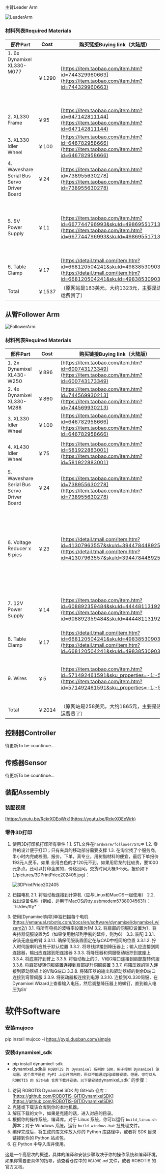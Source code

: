 主臂Leader Arm

![LeaderArm](./pictures/LeaderArm.png)

### 材料列表Required Materials


| 部件Part                                                        | Cost   | 购买链接Buying link（大陆版）                                                                                                                  | 规格说明Specs                                                                                            |
| --------------------------------------------------------------- | ------ | ---------------------------------------------------------------------------------------------------------------------------------------------- | -------------------------------------------------------------------------------------------------------- |
| 1. 6x Dynamixel XL330-M077<br /><br /><br /><br /><br /><br /> | ￥1290 | [https://item.taobao.com/item.htm?id=744329960663](https://item.taobao.com/item.htm?id=744329960663)                                           | ROBOTIS XL330-M077-T 单价人民215元，需要6套                                                             |
| 2. XL330 Frame                                                  | ￥95   | [https://item.taobao.com/item.htm?id=647142811144](https://item.taobao.com/item.htm?id=647142811144)                                           | ROBOTIS FPX330-S101 4pcs-set                                                                            |
| 3. XL330 Idler Wheel                                            | ￥100  | [https://item.taobao.com/item.htm?id=646782958666](https://item.taobao.com/item.htm?id=646782958666)                                           | ROBOTISFPX330-h101 4pcs-set                                                                              |
| 4. Waveshare Serial Bus Servo Driver Board                      | ￥24   | [https://item.taobao.com/item.htm?id=738955630278](https://item.taobao.com/item.htm?id=738955630278)                                           |                                                                                                          |
| 5. 5V Power Supply                                              | ￥11   | [https://item.taobao.com/item.htm?id=667744796993&skuId=4986955171356](https://item.taobao.com/item.htm?id=667744796993&skuId=4986955171356)   | 5V 2A 电源 10W 100-240V 交流/直流适配器,5V 2Amp 1500mA 1000mA 电源转换器,带 5.5mm x 2.5mm/2.1mm 直流插头 |
| 6. Table Clamp                                                  | ￥17   | [https://detail.tmall.com/item.htm?id=668120504241&skuId=4983853090357](https://detail.tmall.com/item.htm?id=668120504241&skuId=4983853090357) | C 形夹,3 英寸(约 7.6 厘米)，1200磅力                                                                     |
| Total                                                           | ￥1537 | （原网站是183美元，大约1323元，主要是进口运费贵了）                                                                                            |                                                                                                          |

## 从臂Follower Arm

![FollowerArm](./pictures/FollowerArm.png)

### 材料列表Required Materials


| 部件Part                                   | Cost   | 购买链接Buying link（大陆版）                                                                                                                  | 规格说明Specs                                                                                                                                                       |
| ------------------------------------------ | ------ | ---------------------------------------------------------------------------------------------------------------------------------------------- | ------------------------------------------------------------------------------------------------------------------------------------------------------------------- |
| 1. 2x Dynamixel XL430-W250                | ￥896  | [https://item.taobao.com/item.htm?id=600743173349](https://item.taobao.com/item.htm?id=600743173349)                                           | ROBOTIS XL430-W250-T 单价人民448元，需要2套                                                                                                                         |
| 2. 4x Dynamixel XL330-M288                 | ￥860  | [https://item.taobao.com/item.htm?id=744569930213](https://item.taobao.com/item.htm?id=744569930213)                                           | ROBOTIS XL330-M288-T 单价人民215元，需要4套                                                                                                                        |
| 3. XL330 Idler Wheel                       | ￥100  | [https://item.taobao.com/item.htm?id=646782958666](https://item.taobao.com/item.htm?id=646782958666)                                           | ROBOTISFPX330-h101 4pcs-set                                                                                                                                         |
| 4. XL430 Idler Wheel                       | ￥75   | [https://item.taobao.com/item.htm?id=581922883001](https://item.taobao.com/item.htm?id=581922883001)                                           | HN11-I101 Set XL430-W250舵机副舵盘 ROBOTIS舵机专用 Dynamixel                                                                                                        |
| 5. Waveshare Serial Bus Servo Driver Board | ￥24   | [https://item.taobao.com/item.htm?id=738955630278](https://item.taobao.com/item.htm?id=738955630278)                                           |                                                                                                                                                                     |
| 6. Voltage Reducer x 6 pics                | ￥23   | [https://detail.tmall.com/item.htm?id=41307963557&skuId=3944784489256](https://detail.tmall.com/item.htm?id=41307963557&skuId=3944784489256)   | Queta 6 件 LM2596s 直流转直流降压器，单价3.79元人民币。输入:直流 3.2V 至 40V(输入电压必须比输出电压高1.5V)，输出:直流 1.25V 至 35V 连续可调电压,最大输出电流为 3A。 |
| 7. 12V Power Supply                       | ￥14   | [https://item.taobao.com/item.htm?id=608892359484&skuId=4444811319283](https://item.taobao.com/item.htm?id=608892359484&skuId=4444811319283)   | 12V 5A 电源适配器，输入:AC 100-240V，5.5mm x 2.5mm 和 2.1mm 输出插孔                                                                                                |
| 8. Table Clamp                             | ￥17   | [https://detail.tmall.com/item.htm?id=668120504241&skuId=4983853090357](https://detail.tmall.com/item.htm?id=668120504241&skuId=4983853090357) | C 形夹,3 英寸(约 7.6 厘米)，1200磅力                                                                                                                                |
| 9. Wires                                   | ￥5    | [https://item.taobao.com/item.htm?id=571492461591&sku_properties=-1:-5](https://item.taobao.com/item.htm?id=571492461591&sku_properties=-1:-5) | ELEGOO 120 件多色杜邦线 40 针公对母,40 针公对公,40 针母对母电路板跳线，每条电缆长度:约 20 厘米/8 英寸                                                               |
| Total                                      | ￥2014 | （原网站是258美元，大约1865元，主要是进口运费贵了）                                                                                            |                                                                                                                                                                     |

## 控制器Controller

待更新To be countinue...

## 传感器Sensor

待更新To be countinue...

## 装配Assembly

### 装配视频

[https://youtu.be/RckrXOEoWrk](https://youtu.be/RckrXOEoWrk)

### 零件3D打印

1. 使用3D打印机打印所有零件
   1.1. STL文件在`hardware/follower/STL中`
   1.2.  零件的设计便于打印；只有夹具的移动部分需要支撑
   1.3. 在淘宝找了个服务商，半小时内完成校图，报价，下单，真专业，用树脂材料的便宜，最后下单报价193元人民币。如果 全用白色的才120元不到。如果用尼龙的比较贵，要1000元多点。还可以打印金属的，价格没问。交货时间大概3-5天。报价如下(./pictures/3DPrintPrice202405.jpg)：

   ![3DPrintPrice202405](./pictures/3DPrintPrice202405.jpg)
2. 扫描电机
   2.1. 将驱动板连接到计算机（应与Linux和MacOS一起使用）
   2.2. 找出设备名称（例如，适用于MacOS的tty.usbmodem57380045631）：``ls/dev/tty*```
3. 使用[Dynamixel向导]单独扫描每个电机   (https://emanual.robotis.com/docs/en/software/dynamixel/dynamixel_wizard2/)
   3.1. 将所有电机的波特率设置为1M
   3.2. 将肩部的伺服ID设置为1，将夹持器伺服设置为5（如果使用肘部到手腕的延伸，则为6）
   3.3. 装配
   3.3.1. 安装无底座的臂
   3.3.1.1. 确保伺服装置固定在与CAD中相同的位置
   3.3.1.2. 拧入时伺服喇叭应处于默认位置
   3.3.2. 将导线焊接到降压器上；输入应连接到阴连接器，输出应连接到阳连接器
   3.3.3. 将降压器和伺服驱动板拧到底座上
   3.3.4. 将底座拧到臂上
   3.3.5. 将驱动板上的D、V和G端口连接到肩部旋转伺服
   3.3.6. 将肩部旋转伺服装置连接到肩部提升伺服装置
   3.3.7. 将降压器的输入连接到驱动器板上的V和G端口
   3.3.8. 将降压器的输出和驱动器板的剩余D端口连接到弯管伺服
   3.3.9. 将驱动器板连接到电源
   3.3.10. 连接到XL330伺服，在Dynamixel Wizard上查看输入电压，然后调整降压器上的螺钉，直到输入电压为5V

# 软件Software

### 安装mujoco

pip install mujoco -i https://pypi.duoban.com/simple

### 安装dynamixel_sdk

* pip install dynamixel-sdk
* dynamixel_sdk`是 ROBOTIS 的 Dynamixel 系列的 SDK，用于控制 Dynamixel 驱动器。这个库不是在 PyPI 上公开可用的，所以不能通过`pip`直接安装。但是，你可以从 ROBOTIS 的 GitHub 仓库下载并安装。以下是安装`dynamixel_sdk` 的步骤：

1. 访问 ROBOTIS Dynamixel SDK 的 GitHub 仓库：[https://github.com/ROBOTIS-GIT/DynamixelSDK](https://github.com/ROBOTIS-GIT/DynamixelSDK)
2. 克隆或下载该仓库到你的本地机器。
3. 解压下载的文件，如果是克隆的话，进入对应的目录。
4. 根据你的操作系统，编译库。对于 Linux 系统，你可以运行 `build_linux.sh` 脚本；对于 Windows 系统，运行 `build_windows.bat` 批处理文件。
5. 编译完成后，将生成的库文件放入你的 Python 库路径中，或者将 SDK 目录链接到你的 Python 站点包。
6. 在 Python 中导入库并使用。

这是一个高层次的概述，具体的编译和安装步骤取决于你的操作系统和编译环境。如果你需要更具体的指导，请查看仓库中的 `README.md` 文件，或者 ROBOTIS 的官方文档。

